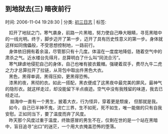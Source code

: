 
<h2>到地狱去(三) 暗夜前行</h2>

<span class="time SG_txtc">时间: 2006-11-04 19:28:30 | 分类: [初三日志](./BlogClass_初三日志.md) | 标签: </span>
<!--
<table>
    <tbody>
        <tr>
            <td>时间: 2006-11-04 19:28:30</td>
            <td>分类: [初三日志](./BlogClass_初三日志.md) </td>
            <td> 标签:  </td>
        </tr>
    </tbody>
</table>
-->
<div class="articalContent" id="sina_keyword_ad_area2">
<div> <wbr/> <wbr/> <wbr/>
扣开了地狱之门，寒气袭身，前路一片黑暗，努力使自己睁大眼睛，寻觅黑暗中的一线光明。终于，脚步迈开了第一步，迈开了具有历史性意义的第一步。身体就这样如同傀儡般，不受思想控制地，一路前行。</div>
<div> <wbr/> <wbr/> <wbr/>
身体依旧拥有着余温，尽管那只有十几度。体温在一度度地降低，随着空气中的肃杀之气。近水楼台先得月，总算明白了什么叫“同流合污”。</div>
<div> <wbr/> <wbr/> <wbr/>
寒气肆虐地侵犯自己的身体，自己也唯有披衣戴帽。强硬着双手，费尽九牛二虎之力才总算拉开了拉链，从背包中取出件黑色大衣。</div>
<div> <wbr/> <wbr/> <wbr/>
黑色，黑得单调，黑得压抑，更黑得恐怖。</div>
<div> <wbr/> <wbr/> <wbr/>
漆黑的夜，黑彻的衣。如此一搭配，黑衣便成了这黑夜中最完美的屏风，最神气的隐形衣。就这样走过，却没能留下半点痕迹。空气中没有我残留的味道，我去已经走过。</div>
<div>
 <wbr/> <wbr/> <wbr/> <wbr/>脑海中一直有一个男生，披着大衣，行为怪异，穿着更是颓废， <wbr/>但那就是我。</div>
<div> <wbr/> <wbr/> <wbr/>
如今，自己已半神不鬼，流亡三界，生不如死，死不如生，唯一能做的只有自我安慰。正如同当下，要了温度而弃了风度。</div>
<div> <wbr/> <wbr/> <wbr/>
昨天那个风度过重于温度，终致感冒的男生不在，仅剩在世的是一个站在黑暗中，盲目追寻“出口”的迷茫，一个用大衣掩盖恐怖的堕落。</div>
<div> <wbr/> <wbr/> <wbr/></div>
</div>
